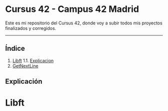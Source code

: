 # Cursus 42 - Campus 42 Madrid

Este es mi repositorio del Cursus 42, donde voy a subir todos mis proyectos finalizados y corregidos.

---
## Índice

1. [Libft](https://github.com/Fren2804/42Cursus/tree/main/libft)
  1.1. [Explicacion](#libft)
3. [GetNextLine](https://github.com/Fren2804/42Cursus/tree/main/get_next_line)

## Explicación

# Libft
